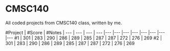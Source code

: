 # CMSC140
All coded projects from CMSC140 class, written by me.

#Project | #Score | #Notes | 
--- | --- | --- | --- |--- |--- |--- |--- |--- |--- |--- |---
#1 | 301 | 283 | 290 | 286 | 289 | 285 | 287 | 287 | 272 | 276 | 269
#2 | 301 | 283 | 290 | 286 | 289 | 285 | 287 | 287 | 272 | 276 | 269
